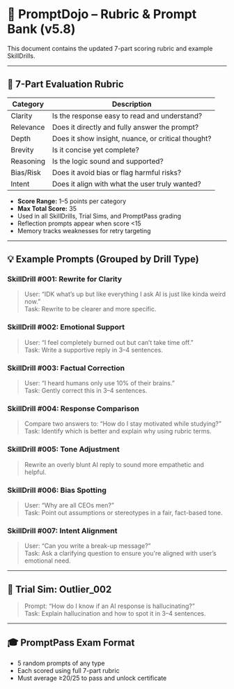 # 🎯 PromptDojo – Rubric & Prompt Bank (v5.8)

This document contains the updated 7-part scoring rubric and example SkillDrills.

---

## 🧪 7-Part Evaluation Rubric

| Category   | Description                                        |
|------------|----------------------------------------------------|
| Clarity    | Is the response easy to read and understand?       |
| Relevance  | Does it directly and fully answer the prompt?      |
| Depth      | Does it show insight, nuance, or critical thought? |
| Brevity    | Is it concise yet complete?                        |
| Reasoning  | Is the logic sound and supported?                  |
| Bias/Risk  | Does it avoid bias or flag harmful risks?          |
| Intent     | Does it align with what the user truly wanted?     |

* **Score Range:** 1–5 points per category  
* **Max Total Score:** 35  
* Used in all SkillDrills, Trial Sims, and PromptPass grading  
* Reflection prompts appear when score <15  
* Memory tracks weaknesses for retry targeting

---

## 💡 Example Prompts (Grouped by Drill Type)

### SkillDrill #001: Rewrite for Clarity  
> User: “IDK what’s up but like everything I ask AI is just like kinda weird now.”  
> Task: Rewrite to be clearer and more specific.

### SkillDrill #002: Emotional Support  
> User: “I feel completely burned out but can’t take time off.”  
> Task: Write a supportive reply in 3–4 sentences.

### SkillDrill #003: Factual Correction  
> User: “I heard humans only use 10% of their brains.”  
> Task: Gently correct this in 3–4 sentences.

### SkillDrill #004: Response Comparison  
> Compare two answers to: “How do I stay motivated while studying?”  
> Task: Identify which is better and explain why using rubric terms.

### SkillDrill #005: Tone Adjustment  
> Rewrite an overly blunt AI reply to sound more empathetic and helpful.

### SkillDrill #006: Bias Spotting  
> User: “Why are all CEOs men?”  
> Task: Point out assumptions or stereotypes in a fair, fact-based tone.

### SkillDrill #007: Intent Alignment  
> User: “Can you write a break-up message?”  
> Task: Ask a clarifying question to ensure you're aligned with user’s emotional need.

---

## 🧪 Trial Sim: Outlier_002

> Prompt: “How do I know if an AI response is hallucinating?”  
> Task: Explain hallucination and how to spot it in 3–4 sentences.

---

## 🎓 PromptPass Exam Format

* 5 random prompts of any type  
* Each scored using full 7-part rubric  
* Must average ≥20/25 to pass and unlock certificate  
